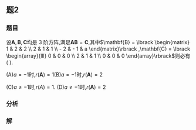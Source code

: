 ## 题2
### 题目
设$\mathbf{A},\mathbf{B},\mathbf{C}$均是 3 阶方阵,满足$\mathbf{{AB}} = \mathbf{C}$,其中$\mathbf{B} = \lbrack \begin{matrix} 1 & 2 & 2 \\ 2 & 1 & 1 \\ - 2 & - 1 & a \end{matrix}\rbrack ,\mathbf{C} = \lbrack \begin{array}{lll} 0 & 0 & 0 \\ 2 & 1 & 1 \\ 0 & 0 & 0 \end{array}\rbrack$则必有 ( ).

(A)$a = - 1$时,$r( \mathbf{A}) = 1$(B)$a = - 1$时,$r( \mathbf{A}) = 2$

(C)$a \neq - 1$时,$r( A) = 1$. (D)$a \neq - 1$时,$r( \mathbf{A}) = 2$
### 分析

### 解
